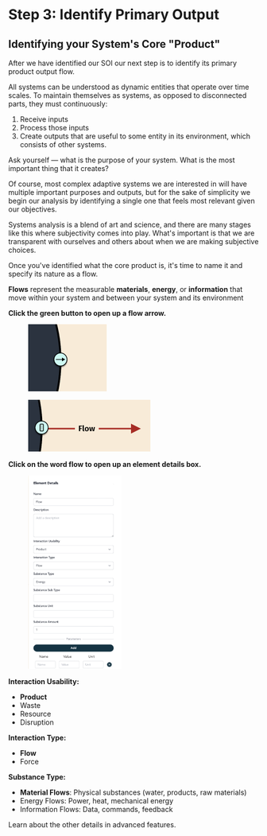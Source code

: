 # Step 3: Identify Primary Output

## Identifying your System's Core "Product"

After we have identified our SOI our next step is to identify its primary product output flow. &#x20;

All systems can be understood as dynamic entities that operate over time scales. To maintain themselves as systems, as opposed to disconnected parts, they must continuously:



1. Receive inputs
2. Process those inputs
3. Create outputs that are useful to some entity in its environment, which consists of other systems.&#x20;



Ask yourself — what is the purpose of your system. What is the most important thing that it creates?

Of course, most complex adaptive systems we are interested in will have multiple important purposes and outputs, but for the sake of simplicity we begin our analysis by identifying a single one that feels most relevant given our objectives.&#x20;

Systems analysis is a blend of art and science, and there are many stages like this where subjectivity comes into play. What's important is that we are transparent with ourselves and others about when we are making subjective choices.&#x20;

Once you've identified what the core product is, it's time to name it and  specify its nature as a flow.&#x20;

**Flows** represent the measurable **materials**, **energy**, or **information** that move within your system and between your system and its environment&#x20;

**Click the green button to open up a flow arrow.**&#x20;

<figure><img src="../../.gitbook/assets/flow1.png" alt="" width="158"><figcaption></figcaption></figure>

<figure><img src="../../.gitbook/assets/flow2.png" alt="" width="246"><figcaption></figcaption></figure>

**Click on the word flow to open up an element details box.**

<figure><img src="../../.gitbook/assets/flow3 (1).png" alt="" width="188"><figcaption></figcaption></figure>



**Interaction Usability:**&#x20;

* **Product**
* Waste
* Resource
* Disruption



**Interaction Type:**&#x20;

* **Flow**
* Force



**Substance Type:**

* **Material Flows**: Physical substances (water, products, raw materials)
* Energy Flows: Power, heat, mechanical energy
* Information Flows: Data, commands, feedback



Learn about the other details in advanced features.
